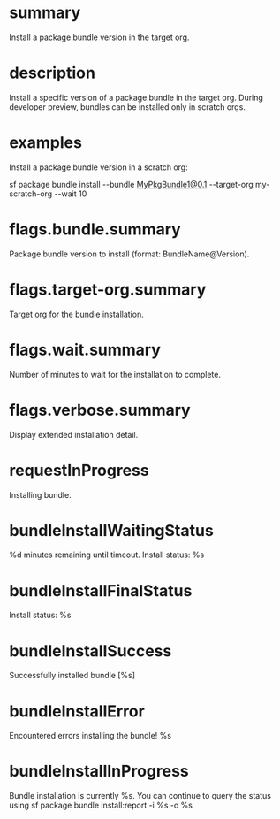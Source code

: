 # summary

Install a package bundle version in the target org.

# description

Install a specific version of a package bundle in the target org. During developer preview, bundles can be installed only in scratch orgs.

# examples

Install a package bundle version in a scratch org:

sf package bundle install --bundle MyPkgBundle1@0.1 --target-org my-scratch-org --wait 10

# flags.bundle.summary

Package bundle version to install (format: BundleName@Version).

# flags.target-org.summary

Target org for the bundle installation.

# flags.wait.summary

Number of minutes to wait for the installation to complete.

# flags.verbose.summary

Display extended installation detail.

# requestInProgress

Installing bundle.

# bundleInstallWaitingStatus

%d minutes remaining until timeout. Install status: %s

# bundleInstallFinalStatus

Install status: %s

# bundleInstallSuccess

Successfully installed bundle [%s]

# bundleInstallError

Encountered errors installing the bundle! %s

# bundleInstallInProgress

Bundle installation is currently %s. You can continue to query the status using
sf package bundle install:report -i %s -o %s
